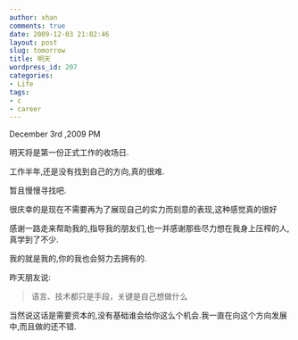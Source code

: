 ```yaml
---
author: xhan
comments: true
date: 2009-12-03 21:02:46
layout: post
slug: tomorrow
title: 明天
wordpress_id: 207
categories:
- Life
tags:
- c
- career
---
```


December 3rd ,2009 PM

明天将是第一份正式工作的收场日.

工作半年,还是没有找到自己的方向,真的很难.

暂且慢慢寻找吧.

很庆幸的是现在不需要再为了展现自己的实力而刻意的表现,这种感觉真的很好

感谢一路走来帮助我的,指导我的朋友们,也一并感谢那些尽力想在我身上压榨的人,真学到了不少.

我的就是我的,你的我也会努力去拥有的.

昨天朋友说:


> 语言、技术都只是手段，关键是自己想做什么


当然说这话是需要资本的,没有基础谁会给你这么个机会.我一直在向这个方向发展中,而且做的还不错.
